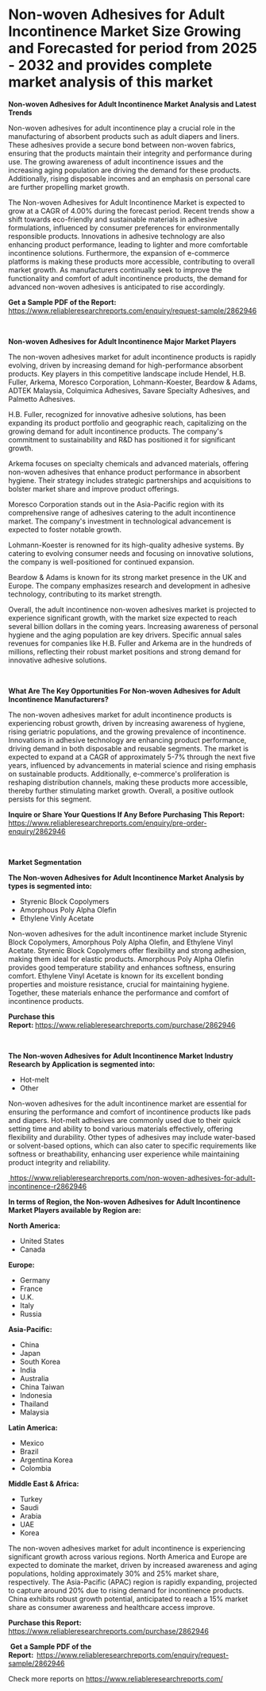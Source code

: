 <p><h1>Non-woven Adhesives for Adult Incontinence Market Size Growing and Forecasted for period from 2025 - 2032 and provides complete market analysis of this market</h1></p><p><strong>Non-woven Adhesives for Adult Incontinence Market Analysis and Latest Trends</strong></p>
<p><p>Non-woven adhesives for adult incontinence play a crucial role in the manufacturing of absorbent products such as adult diapers and liners. These adhesives provide a secure bond between non-woven fabrics, ensuring that the products maintain their integrity and performance during use. The growing awareness of adult incontinence issues and the increasing aging population are driving the demand for these products. Additionally, rising disposable incomes and an emphasis on personal care are further propelling market growth.</p><p>The Non-woven Adhesives for Adult Incontinence Market is expected to grow at a CAGR of 4.00% during the forecast period. Recent trends show a shift towards eco-friendly and sustainable materials in adhesive formulations, influenced by consumer preferences for environmentally responsible products. Innovations in adhesive technology are also enhancing product performance, leading to lighter and more comfortable incontinence solutions. Furthermore, the expansion of e-commerce platforms is making these products more accessible, contributing to overall market growth. As manufacturers continually seek to improve the functionality and comfort of adult incontinence products, the demand for advanced non-woven adhesives is anticipated to rise accordingly.</p></p>
<p><strong>Get a Sample PDF of the Report:&nbsp;</strong> <a href="https://www.reliableresearchreports.com/enquiry/request-sample/2862946?utm_campaign=2771&utm_medium=2&utm_source=Github&utm_content=ia&utm_term=12032025&utm_id=non-woven-adhesives-for-adult-incontinence">https://www.reliableresearchreports.com/enquiry/request-sample/2862946</a></p>
<p>&nbsp;</p>
<p><strong>Non-woven Adhesives for Adult Incontinence Major Market Players</strong></p>
<p><p>The non-woven adhesives market for adult incontinence products is rapidly evolving, driven by increasing demand for high-performance absorbent products. Key players in this competitive landscape include Hendel, H.B. Fuller, Arkema, Moresco Corporation, Lohmann-Koester, Beardow & Adams, ADTEK Malaysia, Colquimica Adhesives, Savare Specialty Adhesives, and Palmetto Adhesives.</p><p>H.B. Fuller, recognized for innovative adhesive solutions, has been expanding its product portfolio and geographic reach, capitalizing on the growing demand for adult incontinence products. The company's commitment to sustainability and R&D has positioned it for significant growth.</p><p>Arkema focuses on specialty chemicals and advanced materials, offering non-woven adhesives that enhance product performance in absorbent hygiene. Their strategy includes strategic partnerships and acquisitions to bolster market share and improve product offerings.</p><p>Moresco Corporation stands out in the Asia-Pacific region with its comprehensive range of adhesives catering to the adult incontinence market. The company's investment in technological advancement is expected to foster notable growth.</p><p>Lohmann-Koester is renowned for its high-quality adhesive systems. By catering to evolving consumer needs and focusing on innovative solutions, the company is well-positioned for continued expansion.</p><p>Beardow & Adams is known for its strong market presence in the UK and Europe. The company emphasizes research and development in adhesive technology, contributing to its market strength.</p><p>Overall, the adult incontinence non-woven adhesives market is projected to experience significant growth, with the market size expected to reach several billion dollars in the coming years. Increasing awareness of personal hygiene and the aging population are key drivers. Specific annual sales revenues for companies like H.B. Fuller and Arkema are in the hundreds of millions, reflecting their robust market positions and strong demand for innovative adhesive solutions.</p></p>
<p>&nbsp;</p>
<p><strong>What Are The Key Opportunities For Non-woven Adhesives for Adult Incontinence Manufacturers?</strong></p>
<p><p>The non-woven adhesives market for adult incontinence products is experiencing robust growth, driven by increasing awareness of hygiene, rising geriatric populations, and the growing prevalence of incontinence. Innovations in adhesive technology are enhancing product performance, driving demand in both disposable and reusable segments. The market is expected to expand at a CAGR of approximately 5-7% through the next five years, influenced by advancements in material science and rising emphasis on sustainable products. Additionally, e-commerce's proliferation is reshaping distribution channels, making these products more accessible, thereby further stimulating market growth. Overall, a positive outlook persists for this segment.</p></p>
<p><strong>Inquire or Share Your Questions If Any Before Purchasing This Report:</strong> <a href="https://www.reliableresearchreports.com/enquiry/pre-order-enquiry/2862946?utm_campaign=2771&utm_medium=2&utm_source=Github&utm_content=ia&utm_term=12032025&utm_id=non-woven-adhesives-for-adult-incontinence">https://www.reliableresearchreports.com/enquiry/pre-order-enquiry/2862946</a></p>
<p>&nbsp;</p>
<p><strong>Market Segmentation</strong></p>
<p><strong>The Non-woven Adhesives for Adult Incontinence Market Analysis by types is segmented into:</strong></p>
<p><ul><li>Styrenic Block Copolymers</li><li>Amorphous Poly Alpha Olefin</li><li>Ethylene Vinly Acetate</li></ul></p>
<p><p>Non-woven adhesives for the adult incontinence market include Styrenic Block Copolymers, Amorphous Poly Alpha Olefin, and Ethylene Vinyl Acetate. Styrenic Block Copolymers offer flexibility and strong adhesion, making them ideal for elastic products. Amorphous Poly Alpha Olefin provides good temperature stability and enhances softness, ensuring comfort. Ethylene Vinyl Acetate is known for its excellent bonding properties and moisture resistance, crucial for maintaining hygiene. Together, these materials enhance the performance and comfort of incontinence products.</p></p>
<p><strong>Purchase this Report:&nbsp;</strong><a href="https://www.reliableresearchreports.com/purchase/2862946?utm_campaign=2771&utm_medium=2&utm_source=Github&utm_content=ia&utm_term=12032025&utm_id=non-woven-adhesives-for-adult-incontinence">https://www.reliableresearchreports.com/purchase/2862946</a></p>
<p>&nbsp;</p>
<p><strong>The Non-woven Adhesives for Adult Incontinence Market Industry Research by Application is segmented into:</strong></p>
<p><ul><li>Hot-melt</li><li>Other</li></ul></p>
<p><p>Non-woven adhesives for the adult incontinence market are essential for ensuring the performance and comfort of incontinence products like pads and diapers. Hot-melt adhesives are commonly used due to their quick setting time and ability to bond various materials effectively, offering flexibility and durability. Other types of adhesives may include water-based or solvent-based options, which can also cater to specific requirements like softness or breathability, enhancing user experience while maintaining product integrity and reliability.</p></p>
<p><a href="https://www.reliableresearchreports.com/non-woven-adhesives-for-adult-incontinence-r2862946?utm_campaign=2771&utm_medium=2&utm_source=Github&utm_content=ia&utm_term=12032025&utm_id=non-woven-adhesives-for-adult-incontinence">&nbsp;https://www.reliableresearchreports.com/non-woven-adhesives-for-adult-incontinence-r2862946</a></p>
<p><strong>In terms of Region, the Non-woven Adhesives for Adult Incontinence Market Players available by Region are:</strong></p>
<p>
    <p> <strong> North America: </strong>
        <ul>
            <li>United States</li>
            <li>Canada</li>
        </ul>
        </p> 
    <p> <strong> Europe: </strong>
        <ul>
            <li>Germany</li>
            <li>France</li>
            <li>U.K.</li>
            <li>Italy</li>
            <li>Russia</li>
        </ul>
        </p> 
    <p> <strong> Asia-Pacific: </strong>
        <ul>
            <li>China</li>
            <li>Japan</li>
            <li>South Korea</li>
            <li>India</li>
            <li>Australia</li>
            <li>China Taiwan</li>
            <li>Indonesia</li>
            <li>Thailand</li>
            <li>Malaysia</li>
        </ul>
        </p> 
    <p> <strong> Latin America: </strong>
        <ul>
            <li>Mexico</li>
            <li>Brazil</li>
            <li>Argentina Korea</li>
            <li>Colombia</li>
        </ul>
        </p> 
    <p> <strong> Middle East & Africa: </strong>
        <ul>
            <li>Turkey</li>
            <li>Saudi</li>
            <li>Arabia</li>
            <li>UAE</li>
            <li>Korea</li>
        </ul>
    </p>
    </p>
<p><p>The non-woven adhesives market for adult incontinence is experiencing significant growth across various regions. North America and Europe are expected to dominate the market, driven by increased awareness and aging populations, holding approximately 30% and 25% market share, respectively. The Asia-Pacific (APAC) region is rapidly expanding, projected to capture around 20% due to rising demand for incontinence products. China exhibits robust growth potential, anticipated to reach a 15% market share as consumer awareness and healthcare access improve.</p></p>
<p><strong>Purchase this Report: </strong><a href="https://www.reliableresearchreports.com/purchase/2862946?utm_campaign=2771&utm_medium=2&utm_source=Github&utm_content=ia&utm_term=12032025&utm_id=non-woven-adhesives-for-adult-incontinence">https://www.reliableresearchreports.com/purchase/2862946</a></p>
<p>&nbsp;<strong>Get a Sample PDF of the Report:&nbsp;&nbsp;</strong><a href="https://www.reliableresearchreports.com/enquiry/request-sample/2862946?utm_campaign=2771&utm_medium=2&utm_source=Github&utm_content=ia&utm_term=12032025&utm_id=non-woven-adhesives-for-adult-incontinence">https://www.reliableresearchreports.com/enquiry/request-sample/2862946</a></p>
<p><strong></strong></p>
<p>Check more reports on <a href="https://www.reliableresearchreports.com/?utm_campaign=2771&utm_medium=2&utm_source=Github&utm_content=ia&utm_term=12032025&utm_id=non-woven-adhesives-for-adult-incontinence">https://www.reliableresearchreports.com/</a></p>